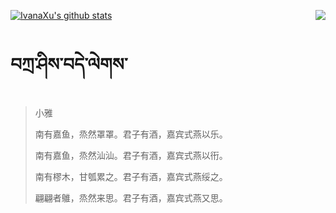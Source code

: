 [![IvanaXu's github stats](https://github-readme-stats.vercel.app/api?username=IvanaXu&show_icons=true&theme=vue-dark)](https://github.com/anuraghazra/github-readme-stats)
<img align="right" src="https://github-readme-stats.vercel.app/api/top-langs/?username=IvanaXu&langs_count=3&theme=graywhite" />
# བཀྲ་ཤིས་བདེ་ལེགས་
> 小雅
> 
> 南有嘉鱼，烝然罩罩。君子有酒，嘉宾式燕以乐。
> 
> 南有嘉鱼，烝然汕汕。君子有酒，嘉宾式燕以衎。
> 
> 南有樛木，甘瓠累之。君子有酒，嘉宾式燕绥之。
> 
> 翩翩者鵻，烝然来思。君子有酒，嘉宾式燕又思。
>